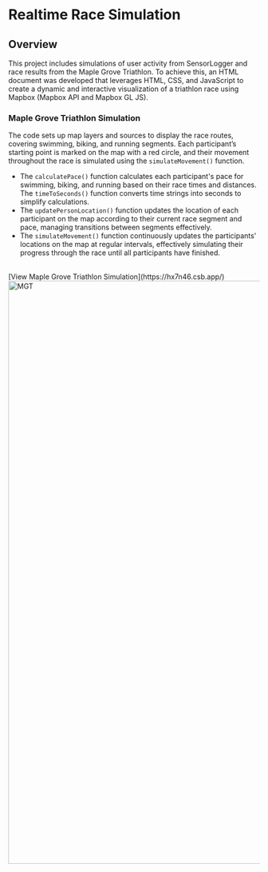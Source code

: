 # Realtime Race Simulation 

## Overview
This project includes simulations of user activity from SensorLogger and race results from the Maple Grove Triathlon. To achieve this, an HTML document was developed that leverages HTML, CSS, and JavaScript to create a dynamic and interactive visualization of a triathlon race using Mapbox (Mapbox API and Mapbox GL JS).

### Maple Grove Triathlon Simulation

The code sets up map layers and sources to display the race routes, covering swimming, biking, and running segments. Each participant’s starting point is marked on the map with a red circle, and their movement throughout the race is simulated using the `simulateMovement()` function. 
- The `calculatePace()` function calculates each participant's pace for swimming, biking, and running based on their race times and distances. The `timeToSeconds()` function converts time strings into seconds to simplify calculations.
- The `updatePersonLocation()` function updates the location of each participant on the map according to their current race segment and pace, managing transitions between segments effectively.
- The `simulateMovement()` function continuously updates the participants' locations on the map at regular intervals, effectively simulating their progress through the race until all participants have finished.

<br>
[View Maple Grove Triathlon Simulation](https://hx7n46.csb.app/)
<img width="1167" alt="MGT" src="https://github.com/RTGS-Lab/realtime-race-simulation/assets/103837294/5d6756be-e2e1-4190-bcc6-110beacb7756">
